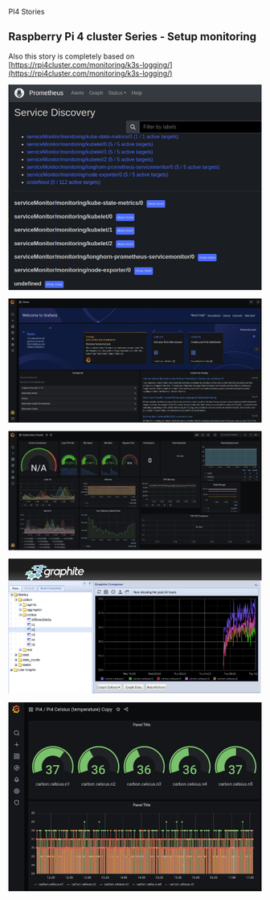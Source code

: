  PI4 Stories

## Raspberry Pi 4 cluster Series - Setup monitoring

Also this story is completely based on [https://rpi4cluster.com/monitoring/k3s-logging/](https://rpi4cluster.com/monitoring/k3s-logging/)

![](img/prometheus.png)

![](img/grafana-home.png)

![](img/kubernetes-cluster-grafana.png)

![](img/graphite-celsius.png)

![](img/pi4-celsius-grafana.png)
